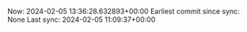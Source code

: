 Now: 2024-02-05 13:36:28.632893+00:00 Earliest commit since sync: None Last sync: 2024-02-05 11:09:37+00:00
